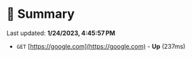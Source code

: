 # 📖 Summary
Last updated: **1/24/2023, 4:45:57 PM**

- `GET` [https://google.com](https://google.com) - **Up** (237ms)
